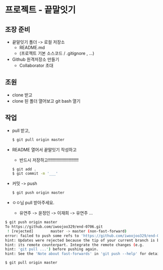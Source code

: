 # 프로젝트 - 끝말잇기

## 조장 준비

* 끝말잇기 폴더 -> 로컬 저장소
  * README.md
  * (프로젝트 기본 소스코드 / .gitignore , ...)
* Github 원격저장소 만들기
  * Collaborator 초대

## 조원

* clone 받고
* clone 된 폴더 열어보고 git bash 열기

## 작업



* pull 받고,

  ```bash
  $ git pull origin master
  ```

* README 열어서 끝말잇기 작성하고 

  * 반드시 저장하고!!!!!!!!!!!!!!!!!!!!!!!!!

  ```bash
  $ git add .
  $ git commit -m '___'
  ```

* 커밋 -> push

  ```bash
  $ git push origin master
  ```

  

* ㅇㅇ님 pull 받아주세요. 

  * 유연주 -> 윤정인 -> 이재희 -> 유연주 ...





```bash
$ git push origin master
To https://github.com/iwoojoo329/end-0706.git
 ! [rejected]        master -> master (non-fast-forward)
error: failed to push some refs to 'https://github.com/iwoojoo329/end-0706.git'
hint: Updates were rejected because the tip of your current branch is behind
hint: its remote counterpart. Integrate the remote changes (e.g.
hint: 'git pull ...') before pushing again.
hint: See the 'Note about fast-forwards' in 'git push --help' for details.
```

```bash
$ git pull origin master
```







